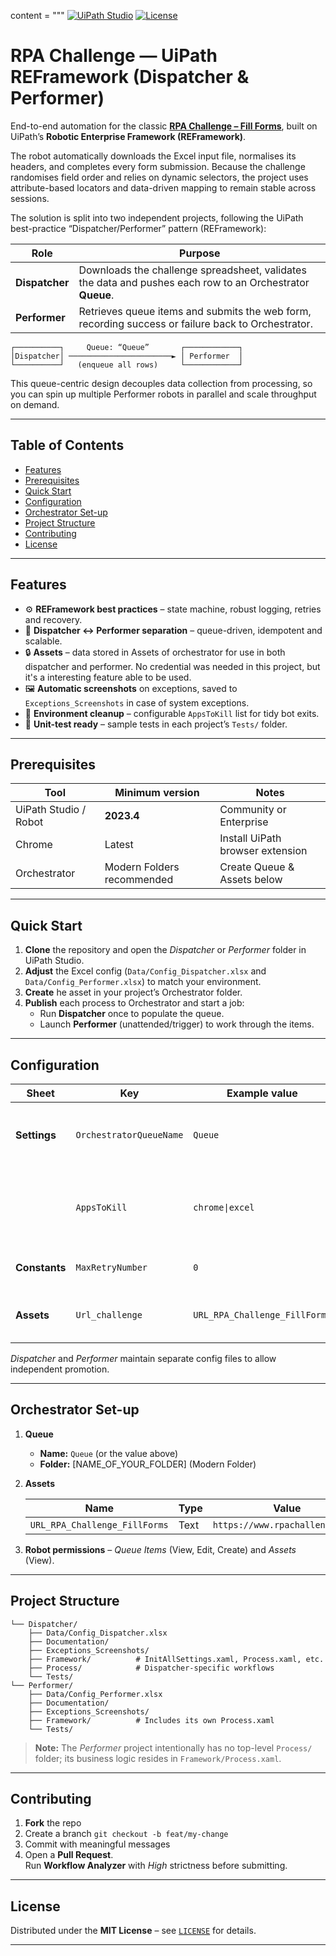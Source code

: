 content = """
[![UiPath Studio](https://img.shields.io/badge/UiPath%20Studio-%E2%89%A52023.4-blue)](https://docs.uipath.com/)
[![License](https://img.shields.io/github/license/your-org/RPAChallenge_REFramework)](LICENSE)

# RPA Challenge — UiPath REFramework (Dispatcher & Performer)

End-to-end automation for the classic **[RPA Challenge – Fill Forms](https://www.rpachallenge.com/)**, built on UiPath’s **Robotic Enterprise Framework (REFramework)**.

The robot automatically downloads the Excel input file, normalises its headers, and completes every form submission. Because the challenge randomises field order and relies on dynamic selectors, the project uses attribute-based locators and data-driven mapping to remain stable across sessions.

The solution is split into two independent projects, following the UiPath best-practice “Dispatcher/Performer” pattern (REFramework):

| Role | Purpose |
|------|---------|
| **Dispatcher** | Downloads the challenge spreadsheet, validates the data and pushes each row to an Orchestrator **Queue**. |
| **Performer**  | Retrieves queue items and submits the web form, recording success or failure back to Orchestrator. |

```text
┌──────────┐     Queue: “Queue”       ┌────────────┐
│Dispatcher│ ───────────────────────► │ Performer  │
└──────────┘   (enqueue all rows)     └────────────┘
```

This queue-centric design decouples data collection from processing, so you can spin up multiple Performer robots in parallel and scale throughput on demand.

---

## Table of Contents
- [Features](#features)
- [Prerequisites](#prerequisites)
- [Quick Start](#quick-start)
- [Configuration](#configuration)
- [Orchestrator Set-up](#orchestrator-set-up)
- [Project Structure](#project-structure)
- [Contributing](#contributing)
- [License](#license)

---

## Features
- ⚙️ **REFramework best practices** – state machine, robust logging, retries and recovery.
- 🧹 **Dispatcher ↔ Performer separation** – queue-driven, idempotent and scalable.
- 🔒 **Assets** – data stored in Assets of orchestrator for use in both dispatcher and performer. No credential was needed in this project, but it's a interesting feature able to be used.
- 🖼️ **Automatic screenshots** on exceptions, saved to `Exceptions_Screenshots` in case of system exceptions.
- 📴 **Environment cleanup** – configurable `AppsToKill` list for tidy bot exits.
- 🧪 **Unit-test ready** – sample tests in each project’s `Tests/` folder.

---

## Prerequisites
| Tool | Minimum version | Notes |
|------|-----------------|-------|
| UiPath Studio / Robot | **2023.4** | Community or Enterprise |
| Chrome               | Latest      | Install UiPath browser extension |
| Orchestrator         | Modern Folders recommended | Create Queue & Assets below |

---

## Quick Start
1. **Clone** the repository and open the *Dispatcher* or *Performer* folder in UiPath Studio.  
2. **Adjust** the Excel config (`Data/Config_Dispatcher.xlsx` and `Data/Config_Performer.xlsx`) to match your environment.  
3. **Create** he asset in your project’s Orchestrator folder.
4. **Publish** each process to Orchestrator and start a job:  
   * Run **Dispatcher** once to populate the queue.  
   * Launch **Performer** (unattended/trigger) to work through the items.

---

## Configuration

| Sheet | Key | Example value | Description |
|-------|-----|---------------|-------------|
| **Settings** | `OrchestratorQueueName` | `Queue` | Queue where items are added / consumed |
|              | `AppsToKill`            | `chrome\|excel` | Pipe-delimited list of processes to kill on cleanup |
| **Constants**| `MaxRetryNumber`        | `0` | Leave **0** when using queues |
| **Assets**   | `Url_challenge`         | `URL_RPA_Challenge_FillForms` | Text asset with the challenge URL |

*Dispatcher* and *Performer* maintain separate config files to allow independent promotion.

---

## Orchestrator Set-up
1. **Queue**  
   * **Name:** `Queue` (or the value above)  
   * **Folder:** [NAME_OF_YOUR_FOLDER] (Modern Folder)  
2. **Assets**  

   | Name | Type | Value |
   |------|------|-------|
   | `URL_RPA_Challenge_FillForms` | Text | `https://www.rpachallenge.com/` |

3. **Robot permissions** – *Queue Items* (View, Edit, Create) and *Assets* (View).

---

## Project Structure

```
└── Dispatcher/
    ├── Data/Config_Dispatcher.xlsx
    ├── Documentation/
    ├── Exceptions_Screenshots/
    ├── Framework/          # InitAllSettings.xaml, Process.xaml, etc.
    ├── Process/            # Dispatcher-specific workflows
    └── Tests/
└── Performer/
    ├── Data/Config_Performer.xlsx
    ├── Documentation/
    ├── Exceptions_Screenshots/
    ├── Framework/          # Includes its own Process.xaml
    └── Tests/
```
> **Note:** The *Performer* project intentionally has no top-level `Process/` folder; its business logic resides in `Framework/Process.xaml`.

---

## Contributing
1. **Fork** the repo  
2. Create a branch `git checkout -b feat/my-change`  
3. Commit with meaningful messages  
4. Open a **Pull Request**.  
Run **Workflow Analyzer** with *High* strictness before submitting.

---

## License
Distributed under the **MIT License** – see [`LICENSE`](LICENSE) for details.

---
